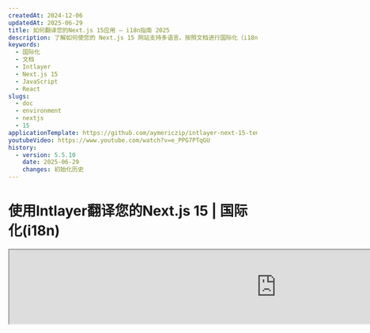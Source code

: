 ```yaml
---
createdAt: 2024-12-06
updatedAt: 2025-06-29
title: 如何翻译您的Next.js 15应用 – i18n指南 2025
description: 了解如何使您的 Next.js 15 网站支持多语言。按照文档进行国际化（i18n）和翻译。
keywords:
  - 国际化
  - 文档
  - Intlayer
  - Next.js 15
  - JavaScript
  - React
slugs:
  - doc
  - environment
  - nextjs
  - 15
applicationTemplate: https://github.com/aymericzip/intlayer-next-15-template
youtubeVideo: https://www.youtube.com/watch?v=e_PPG7PTqGU
history:
  - version: 5.5.10
    date: 2025-06-29
    changes: 初始化历史
---
```


# 使用Intlayer翻译您的Next.js 15 | 国际化(i18n)

<iframe title="Next.js 最佳国际化解决方案？探索 Intlayer" class="m-auto aspect-[16/9] w-full overflow-hidden rounded-lg border-0" allow="autoplay; gyroscope;" loading="lazy" width="1080" height="auto" src="https://www.youtube.com/embed/e_PPG7PTqGU?autoplay=0&amp;origin=http://intlayer.org&amp;controls=0&amp;rel=1"/>

请参阅 GitHub 上的[应用模板](https://github.com/aymericzip/intlayer-next-15-template)。

## 什么是 Intlayer？

**Intlayer** 是一个创新的开源国际化（i18n）库，旨在简化现代 Web 应用中的多语言支持。Intlayer 无缝集成了最新的 **Next.js 15** 框架，包括其强大的 **App Router**。它经过优化以支持 **服务器组件（Server Components）**，实现高效渲染，并且完全兼容 [**Turbopack**](https://nextjs.org/docs/architecture/turbopack)。

使用 Intlayer，您可以：

- **通过声明式字典在组件级别轻松管理翻译**。
- **动态本地化元数据、路由和内容**。
- **在客户端和服务器端组件中访问翻译内容**。
- **通过自动生成的类型确保 TypeScript 支持，提升自动补全和错误检测能力**。
- **享受高级功能**，如动态语言环境检测和切换。

> Intlayer 兼容 Next.js 12、13、14 和 15。如果您使用的是 Next.js 页面路由（Page Router），可以参考此[指南](https://github.com/aymericzip/intlayer/blob/main/docs/docs/zh/intlayer_with_nextjs_page_router.md)。对于使用 App Router 的 Next.js 12、13、14 版本，请参考此[指南](https://github.com/aymericzip/intlayer/blob/main/docs/docs/zh/intlayer_with_nextjs_14.md)。

---

## 在 Next.js 应用中设置 Intlayer 的分步指南

### 第一步：安装依赖

使用 npm 安装所需的包：

```bash packageManager="npm"
npm install intlayer next-intlayer
```

```bash packageManager="pnpm"
pnpm add intlayer next-intlayer
```

```bash packageManager="yarn"
yarn add intlayer next-intlayer
```

- **intlayer**

  核心包，提供用于配置管理、翻译、[内容声明](https://github.com/aymericzip/intlayer/blob/main/docs/docs/zh/dictionary/get_started.md)、转译和[命令行工具](https://github.com/aymericzip/intlayer/blob/main/docs/docs/zh/intlayer_cli.md)的国际化工具。

- **next-intlayer**

该包将 Intlayer 与 Next.js 集成。它为 Next.js 国际化提供了上下文提供者和钩子。此外，它还包括用于将 Intlayer 与 [Webpack](https://webpack.js.org/) 或 [Turbopack](https://nextjs.org/docs/app/api-reference/turbopack) 集成的 Next.js 插件，以及用于检测用户首选语言环境、管理 Cookie 和处理 URL 重定向的中间件。

### 第 2 步：配置您的项目

创建一个配置文件以配置您应用程序的语言：

```typescript fileName="intlayer.config.ts" codeFormat="typescript"
import { Locales, type IntlayerConfig } from "intlayer";

const config: IntlayerConfig = {
  internationalization: {
    locales: [
      Locales.ENGLISH,
      Locales.FRENCH,
      Locales.SPANISH,
      // 你的其他语言环境
    ],
    defaultLocale: Locales.ENGLISH,
  },
};

export default config;
```

```javascript fileName="intlayer.config.mjs" codeFormat="esm"
import { Locales } from "intlayer";

/** @type {import('intlayer').IntlayerConfig} */
const config = {
  internationalization: {
    locales: [
      Locales.ENGLISH,
      Locales.FRENCH,
      Locales.SPANISH,
      // 你的其他语言环境
    ],
    defaultLocale: Locales.ENGLISH,
  },
};

export default config;
```

```javascript fileName="intlayer.config.cjs" codeFormat="commonjs"
const { Locales } = require("intlayer");

/** @type {import('intlayer').IntlayerConfig} */
const config = {
  internationalization: {
    locales: [
      Locales.ENGLISH,
      Locales.FRENCH,
      Locales.SPANISH,
      // 你的其他语言环境
    ],
    defaultLocale: Locales.ENGLISH,
  },
};

module.exports = config;
```

> 通过此配置文件，你可以设置本地化的 URL、中间件重定向、cookie 名称、内容声明的位置和扩展名，禁用控制台中的 Intlayer 日志等。有关可用参数的完整列表，请参阅[配置文档](https://github.com/aymericzip/intlayer/blob/main/docs/docs/zh/configuration.md)。

### 第三步：在你的 Next.js 配置中集成 Intlayer

配置你的 Next.js 以使用 Intlayer：

```typescript fileName="next.config.ts" codeFormat="typescript"
import type { NextConfig } from "next";
import { withIntlayer } from "next-intlayer/server";

const nextConfig: NextConfig = {
  /* 这里是配置选项 */
};

export default withIntlayer(nextConfig);
```

```typescript fileName="next.config.mjs" codeFormat="esm"
import { withIntlayer } from "next-intlayer/server";

/** @type {import('next').NextConfig} */
const nextConfig = {
  /* 这里是配置选项 */
};

export default withIntlayer(nextConfig);
```

```typescript fileName="next.config.cjs" codeFormat="commonjs"
const { withIntlayer } = require("next-intlayer/server");

/** @type {import('next').NextConfig} */
const nextConfig = {
  /* 这里是配置选项 */
};

module.exports = withIntlayer(nextConfig);
```

> `withIntlayer()` Next.js 插件用于将 Intlayer 集成到 Next.js 中。它确保构建内容声明文件并在开发模式下监视这些文件。在 [Webpack](https://webpack.js.org/) 或 [Turbopack](https://nextjs.org/docs/app/api-reference/turbopack) 环境中定义 Intlayer 环境变量。此外，它还提供别名以优化性能，并确保与服务器组件的兼容性。

### 第4步：定义动态本地化路由

清空 `RootLayout` 中的所有内容，并替换为以下代码：

```tsx {3} fileName="src/app/layout.tsx" codeFormat="typescript"
import type { PropsWithChildren, FC } from "react";
import "./globals.css";

const RootLayout: FC<PropsWithChildren> = ({ children }) => children;

export default RootLayout;
```

```jsx {3} fileName="src/app/layout.mjx" codeFormat="esm"
import "./globals.css";

const RootLayout = ({ children }) => children;

export default RootLayout;
```

```jsx {1,8} fileName="src/app/layout.csx" codeFormat="commonjs"
require("./globals.css");

const RootLayout = ({ children }) => children;

module.exports = {
  default: RootLayout,
  generateStaticParams,
};
```

> 保持 `RootLayout` 组件为空，可以设置 `<html>` 标签的 [`lang`](https://developer.mozilla.org/zh-CN/docs/Web/HTML/Global_attributes/lang) 和 [`dir`](https://developer.mozilla.org/zh-CN/docs/Web/HTML/Global_attributes/dir) 属性。

为了实现动态路由，通过在 `[locale]` 目录中添加新的布局来提供语言环境路径：

```tsx fileName="src/app/[locale]/layout.tsx" codeFormat="typescript"
import type { NextLayoutIntlayer } from "next-intlayer";
import { Inter } from "next/font/google";
import { getHTMLTextDir } from "intlayer";

const inter = Inter({ subsets: ["latin"] });

const LocaleLayout: NextLayoutIntlayer = async ({ children, params }) => {
  const { locale } = await params;
  return (
    <html lang={locale} dir={getHTMLTextDir(locale)}>
      <body className={inter.className}>{children}</body>
    </html>
  );
};

export default LocaleLayout;
```

```jsx fileName="src/app/[locale]/layout.mjx" codeFormat="esm"
import { getHTMLTextDir } from "intlayer";

const inter = Inter({ subsets: ["latin"] });

const LocaleLayout = async ({ children, params: { locale } }) => {
  const { locale } = await params;
  return (
    <html lang={locale} dir={getHTMLTextDir(locale)}>
      <body className={inter.className}>{children}</body>
    </html>
  );
};

export default LocaleLayout;
```

```jsx fileName="src/app/[locale]/layout.csx" codeFormat="commonjs"
const { Inter } = require("next/font/google");
const { getHTMLTextDir } = require("intlayer");

const inter = Inter({ subsets: ["latin"] });

const LocaleLayout = async ({ children, params: { locale } }) => {
  const { locale } = await params;
  return (
    <html lang={locale} dir={getHTMLTextDir(locale)}>
      <body className={inter.className}>{children}</body>
    </html>
  );
};

module.exports = LocaleLayout;
```

> `[locale]` 路径段用于定义语言环境。例如：`/en-US/about` 将对应 `en-US`，而 `/fr/about` 对应 `fr`。

> 在此阶段，您会遇到错误：`Error: Missing <html> and <body> tags in the root layout.`。这是预期中的，因为 `/app/page.tsx` 文件不再使用，可以删除。取而代之的是，`[locale]` 路径段将激活 `/app/[locale]/page.tsx` 页面。因此，页面将通过浏览器中的路径如 `/en`、`/fr`、`/es` 访问。要将默认语言环境设置为根页面，请参考第7步中的 `middleware` 配置。

然后，在您的应用布局中实现 `generateStaticParams` 函数。

```tsx {1} fileName="src/app/[locale]/layout.tsx" codeFormat="typescript"
export { generateStaticParams } from "next-intlayer"; // 插入的代码行

const LocaleLayout: NextLayoutIntlayer = async ({ children, params }) => {
  /*... 代码的其余部分 */
};

export default LocaleLayout;
```

```jsx {1} fileName="src/app/[locale]/layout.mjx" codeFormat="esm"
export { generateStaticParams } from "next-intlayer"; // 插入的代码行

const LocaleLayout = async ({ children, params: { locale } }) => {
  /*... 代码的其余部分 */
};

// ... 代码的其余部分
```

```jsx {1,7} fileName="src/app/[locale]/layout.csx" codeFormat="commonjs"
const { generateStaticParams } = require("next-intlayer"); // 插入的代码行

const LocaleLayout = async ({ children, params: { locale } }) => {
  /*... 代码的其余部分 */
};

module.exports = { default: LocaleLayout, generateStaticParams };
```

> `generateStaticParams` 确保您的应用程序为所有语言环境预构建必要的页面，从而减少运行时计算并提升用户体验。更多详情，请参阅 [Next.js 关于 generateStaticParams 的文档](https://nextjs.org/docs/app/building-your-application/rendering/static-and-dynamic-rendering#generate-static-params)。

### 第5步：声明您的内容

创建并管理您的内容声明以存储翻译：

```tsx fileName="src/app/[locale]/page.content.ts" contentDeclarationFormat="typescript"
import { t, type Dictionary } from "intlayer";

const pageContent = {
  key: "page",
  content: {
    getStarted: {
      main: t({
        en: "Get started by editing",
        fr: "Commencez par éditer",
        es: "Comience por editar",
      }),
      pageLink: "src/app/page.tsx",
    },
  },
} satisfies Dictionary;

export default pageContent;
```

```javascript fileName="src/app/[locale]/page.content.mjs" contentDeclarationFormat="esm"
import { t } from "intlayer";

/** @type {import('intlayer').Dictionary} */
const pageContent = {
  key: "page",
  content: {
    getStarted: {
      main: t({
        en: "开始编辑",
        fr: "Commencez par éditer",
        es: "Comience por editar",
      }),
      pageLink: "src/app/page.tsx",
    },
  },
};

export default pageContent;
```

```javascript fileName="src/app/[locale]/page.content.cjs" contentDeclarationFormat="commonjs"
const { t } = require("intlayer");

/** @type {import('intlayer').Dictionary} */
const pageContent = {
  key: "page",
  content: {
    getStarted: {
      main: t({
        zh: "通过编辑开始",
        en: "Get started by editing",
        fr: "Commencez par éditer",
        es: "Comience por editar",
      }),
      pageLink: "src/app/page.tsx",
    },
  },
};

module.exports = pageContent;
```

```json fileName="src/app/[locale]/page.content.json" contentDeclarationFormat="json"
{
  "$schema": "https://intlayer.org/schema.json",
  "key": "page",
  "content": {
    "getStarted": {
      "nodeType": "translation",
      "translation": {
        "zh": "通过编辑开始",
        "en": "Get started by editing",
        "fr": "Commencez par éditer",
        "es": "Comience por editar"
      }
    },
    "pageLink": "src/app/page.tsx"
  }
}
```

> 您的内容声明可以在应用程序中的任何位置定义，只要它们被包含在 `contentDir` 目录中（默认是 `./src`）。并且文件扩展名需匹配内容声明文件扩展名（默认是 `.content.{json,ts,tsx,js,jsx,mjs,mjx,cjs,cjx}`）。

> 更多详情，请参考[内容声明文档](https://github.com/aymericzip/intlayer/blob/main/docs/docs/zh/dictionary/get_started.md)。

### 第6步：在代码中使用内容

在整个应用程序中访问您的内容字典：

```tsx fileName="src/app/[locale]/page.tsx" codeFormat="typescript"
import type { FC } from "react";
import { ClientComponentExample } from "@components/ClientComponentExample";
import { ServerComponentExample } from "@components/ServerComponentExample";
import { type NextPageIntlayer, IntlayerClientProvider } from "next-intlayer";
import { IntlayerServerProvider, useIntlayer } from "next-intlayer/server";

const PageContent: FC = () => {
  const content = useIntlayer("page");

  return (
    <>
      <p>{content.getStarted.main}</p> {/* 显示“开始使用”部分的主要内容 */}
      <code>{content.getStarted.pageLink}</code>{" "}
      {/* 显示“开始使用”部分的页面链接 */}
    </>
  );
};

const Page: NextPageIntlayer = async ({ params }) => {
  const { locale } = await params;

  return (
    <IntlayerServerProvider locale={locale}>
      <PageContent />
      <ServerComponentExample />

      <IntlayerClientProvider locale={locale}>
        <ClientComponentExample />
      </IntlayerClientProvider>
    </IntlayerServerProvider>
  );
};

export default Page;
```

```jsx fileName="src/app/[locale]/page.mjx" codeFormat="esm"
import { ClientComponentExample } from "@components/ClientComponentExample";
import { ServerComponentExample } from "@components/ServerComponentExample";
import { IntlayerClientProvider } from "next-intlayer";
import { IntlayerServerProvider, useIntlayer } from "next-intlayer/server";

const PageContent = () => {
  const content = useIntlayer("page");

  return (
    <>
      <p>{content.getStarted.main}</p>{" "}
      {/* 使用中文注释：显示开始内容的主要文本 */}
      <code>{content.getStarted.pageLink}</code>{" "}
      {/* 使用中文注释：显示开始内容的页面链接 */}
    </>
  );
};

const Page = async ({ params }) => {
  const { locale } = await params;

  return (
    <IntlayerServerProvider locale={locale}>
      <PageContent />
      <ServerComponentExample />

      <IntlayerClientProvider locale={locale}>
        <ClientComponentExample />
      </IntlayerClientProvider>
    </IntlayerServerProvider>
  );
};

export default Page;
```

```jsx fileName="src/app/[locale]/page.csx" codeFormat="commonjs"
import { ClientComponentExample } from "@components/ClientComponentExample";
import { ServerComponentExample } from "@components/ServerComponentExample";
import { IntlayerClientProvider } from "next-intlayer";
import { IntlayerServerProvider, useIntlayer } from "next-intlayer/server";

const PageContent = () => {
  const content = useIntlayer("page");

  return (
    <>
      <p>{content.getStarted.main}</p>
      <code>{content.getStarted.pageLink}</code>
    </>
  );
};

const Page = async ({ params }) => {
  const { locale } = await params;

  return (
    <IntlayerServerProvider locale={locale}>
      <PageContent />
      <ServerComponentExample />

      <IntlayerClientProvider locale={locale}>
        <ClientComponentExample />
      </IntlayerClientProvider>
    </IntlayerServerProvider>
  );
};
```

- **`IntlayerClientProvider`** 用于向客户端组件提供语言环境。它可以放置在任何父组件中，包括布局组件中。然而，推荐将其放置在布局中，因为 Next.js 会在页面之间共享布局代码，这样更高效。通过在布局中使用 `IntlayerClientProvider`，可以避免每个页面都重新初始化它，从而提升性能并保持整个应用中的本地化上下文一致性。
- **`IntlayerServerProvider`** 用于向服务器端子组件提供语言环境。它不能设置在布局中。

> 布局和页面不能共享公共的服务器上下文，因为服务器上下文系统基于每次请求的数据存储（通过 [React 的缓存](https://react.dev/reference/react/cache) 机制），导致每个“上下文”会为应用程序的不同部分重新创建。在共享布局中放置提供者会破坏这种隔离，阻止服务器上下文值正确传播到你的服务器组件。

```tsx {4,7} fileName="src/components/ClientComponentExample.tsx" codeFormat="typescript"
"use client";

import type { FC } from "react";
import { useIntlayer } from "next-intlayer";

export const ClientComponentExample: FC = () => {
  const content = useIntlayer("client-component-example"); // 创建相关内容声明

  return (
    <div>
      <h2>{content.title}</h2>
      <p>{content.content}</p>
    </div>
  );
};
```

> 布局和页面不能共享公共的服务器上下文，因为服务器上下文系统是基于每次请求的数据存储（通过 [React 的 cache](https://react.dev/reference/react/cache) 机制），这导致应用程序不同段的“上下文”会被重新创建。将提供者放在共享布局中会破坏这种隔离，阻止服务器上下文值正确传播到你的服务器组件。

```tsx {4,7} fileName="src/components/ClientComponentExample.tsx" codeFormat="typescript"
"use client";

import type { FC } from "react";
import { useIntlayer } from "next-intlayer";

export const ClientComponentExample: FC = () => {
  const content = useIntlayer("client-component-example"); // 创建相关内容声明

  return (
    <div>
      <h2>{content.title}</h2>
      <p>{content.content}</p>
    </div>
  );
};
```

```jsx {3,6} fileName="src/components/ClientComponentExample.mjx" codeFormat="esm"
"use client";

import { useIntlayer } from "next-intlayer";

const ClientComponentExample = () => {
  const content = useIntlayer("client-component-example"); // 创建相关内容声明

  return (
    <div>
      <h2>{content.title}</h2>
      <p>{content.content}</p>
    </div>
  );
};
```

```jsx {3,6} fileName="src/components/ClientComponentExample.csx" codeFormat="commonjs"
"use client";

const { useIntlayer } = require("next-intlayer");

const ClientComponentExample = () => {
  const content = useIntlayer("client-component-example"); // 创建相关内容声明

  return (
    <div>
      <h2>{content.title}</h2>
      <p>{content.content}</p>
    </div>
  );
};
```

```tsx {2} fileName="src/components/ServerComponentExample.tsx"  codeFormat="typescript"
import type { FC } from "react";
import { useIntlayer } from "next-intlayer/server";

export const ServerComponentExample: FC = () => {
  const content = useIntlayer("server-component-example"); // 创建相关内容声明

  return (
    <div>
      <h2>{content.title}</h2>
      <p>{content.content}</p>
    </div>
  );
};
```

```jsx {1} fileName="src/components/ServerComponentExample.mjx" codeFormat="esm"
import { useIntlayer } from "next-intlayer/server";

const ServerComponentExample = () => {
  const content = useIntlayer("server-component-example"); // 创建相关内容声明

  return (
    <div>
      <h2>{content.title}</h2>
      <p>{content.content}</p>
    </div>
  );
};
```

```jsx {1} fileName="src/components/ServerComponentExample.csx" codeFormat="commonjs"
const { useIntlayer } = require("next-intlayer/server");

const ServerComponentExample = () => {
  const content = useIntlayer("server-component-example"); // 创建相关内容声明

  return (
    <div>
      <h2>{content.title}</h2>
      <p>{content.content}</p>
    </div>
  );
};
```

> 如果您想在字符串属性中使用内容，比如 `alt`、`title`、`href`、`aria-label` 等，必须调用函数的值，例如：

> ```jsx
> <img src={content.image.src.value} alt={content.image.value} />
> ```

> 要了解有关 `useIntlayer` 钩子的更多信息，请参阅[文档](https://github.com/aymericzip/intlayer/blob/main/docs/docs/zh/packages/next-intlayer/useIntlayer.md)。

### （可选）步骤 7：配置中间件以检测语言环境

设置中间件以检测用户的首选语言环境：

```typescript fileName="src/middleware.ts" codeFormat="typescript"
export { intlayerMiddleware as middleware } from "next-intlayer/middleware";

export const config = {
  matcher:
    "/((?!api|static|assets|robots|sitemap|sw|service-worker|manifest|.*\\..*|_next).*)",
};
```

```javascript fileName="src/middleware.mjs" codeFormat="esm"
export { intlayerMiddleware as middleware } from "next-intlayer/middleware";

export const config = {
  matcher:
    "/((?!api|static|assets|robots|sitemap|sw|service-worker|manifest|.*\\..*|_next).*)",
};
```

```javascript fileName="src/middleware.cjs" codeFormat="commonjs"
const { intlayerMiddleware } = require("next-intlayer/middleware");

const config = {
  matcher:
    "/((?!api|static|assets|robots|sitemap|sw|service-worker|manifest|.*\\..*|_next).*)",
};

module.exports = { middleware: intlayerMiddleware, config };
```

> `intlayerMiddleware` 用于检测用户的首选语言环境，并根据[配置](https://github.com/aymericzip/intlayer/blob/main/docs/docs/zh/configuration.md)将用户重定向到相应的 URL。此外，它还支持将用户的首选语言环境保存在 cookie 中。

### （可选）步骤 8：元数据的国际化

如果您想要对元数据进行国际化，例如页面标题，可以使用 Next.js 提供的 `generateMetadata` 函数。在该函数内部，您可以通过 `getIntlayer` 函数获取内容，从而翻译您的元数据。

```typescript fileName="src/app/[locale]/metadata.content.ts" contentDeclarationFormat="typescript"
import { type Dictionary, t } from "intlayer";
import { Metadata } from "next";

const metadataContent = {
  key: "page-metadata",
  content: {
    title: t({
      en: "Create Next App",
      fr: "Créer une application Next.js",
      es: "Crear una aplicación Next.js",
    }),
    description: t({
      en: "Generated by create next app",
      fr: "Généré par create next app",
      es: "Generado por create next app",
    }),
  },
} satisfies Dictionary<Metadata>;

export default metadataContent;
```

```javascript fileName="src/app/[locale]/metadata.content.mjs" contentDeclarationFormat="esm"
import { t } from "intlayer";

/** @type {import('intlayer').Dictionary<import('next').Metadata>} */
// 元数据内容定义
const metadataContent = {
  key: "page-metadata",
  content: {
    title: t({
      en: "Create Next App",
      fr: "Créer une application Next.js",
      es: "Crear una aplicación Next.js",
    }),
    description: t({
      en: "Generated by create next app",
      fr: "Généré par create next app",
      es: "Generado por create next app",
    }),
  },
};

export default metadataContent;
```

```javascript fileName="src/app/[locale]/metadata.content.cjs" contentDeclarationFormat="commonjs"
const { t } = require("intlayer");

/** @type {import('intlayer').Dictionary<import('next').Metadata>} */
const metadataContent = {
  key: "page-metadata",
  content: {
    title: t({
      en: "Create Next App",
      fr: "Créer une application Next.js",
      es: "Crear una aplicación Next.js",
      zh: "创建 Next 应用",
    }),
    description: t({
      en: "Generated by create next app",
      fr: "Généré par create next app",
      es: "Generado por create next app",
      zh: "由 create next app 生成",
    }),
  },
};

module.exports = metadataContent;
```

```json fileName="src/app/[locale]/metadata.content.json" contentDeclarationFormat="json"
{
  "key": "page-metadata",
  "content": {
    "title": {
      "nodeType": "translation",
      "translation": {
          "en": "Preact logo",
          "fr": "Logo Preact",
          "es": "Logo Preact",
          "zh": "Preact 标志"
      }
    },
    "description": {
      "nodeType": "translation",
      "translation": {
        "en": "Generated by create next app",
        "fr": "Généré par create next app",
        "es": "Generado por create next app",
        "zh": "由 create next app 生成",
      },
    },
  },
};
```

````typescript fileName="src/app/[locale]/layout.tsx or src/app/[locale]/page.tsx" codeFormat="typescript"
import { getIntlayer, getMultilingualUrls } from "intlayer";
import type { Metadata } from "next";
import type { LocalPromiseParams } from "next-intlayer";

export const generateMetadata = async ({
  params,
}: LocalPromiseParams): Promise<Metadata> => {
  const { locale } = await params;

  const metadata = getIntlayer("page-metadata", locale);

  /**
   * 生成一个包含每个语言环境所有 URL 的对象。
   *
   * 示例：
   * ```ts
   *  getMultilingualUrls('/about');
   *
   *  // 返回
   *  // {
   *  //   en: '/about',
   *  //   fr: '/fr/about',
   *  //   es: '/es/about',
   *  // }
   * ```
   */
  const multilingualUrls = getMultilingualUrls("/");
  const localizedUrl =
    multilingualUrls[locale as keyof typeof multilingualUrls];

  return {
    ...metadata,
    alternates: {
      canonical: localizedUrl,
      languages: { ...multilingualUrls, "x-default": "/" },
    },
    openGraph: {
      url: localizedUrl,
    },
  };
};

// ... 代码其余部分
````

````javascript fileName="src/app/[locale]/layout.mjs or src/app/[locale]/page.mjs" codeFormat="esm"
import { getIntlayer, getMultilingualUrls } from "intlayer";

export const generateMetadata = async ({ params }) => {
  const { locale } = await params;

const metadata = getIntlayer("page-metadata", locale);

/**
 * 生成一个包含每个语言环境对应 URL 的对象。
 *
 * 示例：
 * ```ts
 *  getMultilingualUrls('/about');
 *
 *  // 返回
 *  // {
 *  //   en: '/about',
 *  //   fr: '/fr/about',
 *  //   es: '/es/about'
 *  // }
 * ```
 */
const multilingualUrls = getMultilingualUrls("/");

return {
  ...metadata,
  alternates: {
    canonical: multilingualUrls[locale],
    languages: { ...multilingualUrls, "x-default": "/" },
  },
  openGraph: {
    url: multilingualUrls[locale],
  },
};

// ... 代码的其余部分
````

````javascript fileName="src/app/[locale]/layout.cjs or src/app/[locale]/page.cjs" codeFormat="commonjs"
const { getIntlayer, getMultilingualUrls } = require("intlayer");

const generateMetadata = async ({ params }) => {
  const { locale } = await params;

  const metadata = getIntlayer("page-metadata", locale);

  /**
   * 生成一个包含每个语言环境对应 URL 的对象。
   *
   * 示例：
   * ```ts
   *  getMultilingualUrls('/about');
   *
   *  // 返回
   *  // {
   *  //   en: '/about',
   *  //   fr: '/fr/about',
   *  //   es: '/es/about'
   *  // }
   * ```
   */
  const multilingualUrls = getMultilingualUrls("/");
  const localizedUrl = multilingualUrls[locale];

  return {
    ...metadata,
    alternates: {
      canonical: localizedUrl,
      languages: { ...multilingualUrls, "x-default": "/" },
    },
    openGraph: {
      url: localizedUrl,
    },
  };
};

module.exports = { generateMetadata };

// ... 代码的其余部分
````

> 请注意，从 `next-intlayer` 导入的 `getIntlayer` 函数返回的是包裹在 `IntlayerNode` 中的内容，允许与可视化编辑器集成。相比之下，从 `intlayer` 导入的 `getIntlayer` 函数直接返回内容，不带额外属性。

或者，您可以使用 `getTranslation` 函数来声明您的元数据。然而，推荐使用内容声明文件，以便在某个阶段自动化您的元数据翻译并将内容外部化。

```typescript fileName="src/app/[locale]/layout.tsx or src/app/[locale]/page.tsx" codeFormat="typescript"
import {
  type IConfigLocales,
  getTranslation,
  getMultilingualUrls,
} from "intlayer";
import type { Metadata } from "next";
import type { LocalPromiseParams } from "next-intlayer";

export const generateMetadata = async ({
  params,
}: LocalPromiseParams): Promise<Metadata> => {
  const { locale } = await params;
  const t = <T>(content: IConfigLocales<T>) => getTranslation(content, locale);

  return {
    title: t<string>({
      en: "My title",
      fr: "Mon titre",
      es: "Mi título",
    }),
    description: t({
      en: "My description",
      fr: "Ma description",
      es: "Mi descripción",
    }),
  };
};

// ... 代码的其余部分
```

```javascript fileName="src/app/[locale]/layout.mjs or src/app/[locale]/page.mjs" codeFormat="esm"
import { getTranslation, getMultilingualUrls } from "intlayer";

export const generateMetadata = async ({ params }) => {
  const { locale } = await params;
  const t = (content) => getTranslation(content, locale);

  return {
    title: t({
      en: "My title",
      fr: "Mon titre",
      es: "Mi título",
    }),
    description: t({
      en: "My description",
      fr: "Ma description",
      es: "Mi descripción",
    }),
  };
};

// ... 代码的其余部分
```

```javascript fileName="src/app/[locale]/layout.cjs or src/app/[locale]/page.cjs" codeFormat="commonjs"
const { getTranslation, getMultilingualUrls } = require("intlayer");

const generateMetadata = async ({ params }) => {
  const { locale } = await params;

  const t = (content) => getTranslation(content, locale);

  return {
    title: t({
      en: "My title",
      fr: "Mon titre",
      es: "Mi título",
    }),
    description: t({
      en: "My description",
      fr: "Ma description",
      es: "Mi descripción",
    }),
  };
};

module.exports = { generateMetadata };

// ... 代码的其余部分
```

> 了解有关元数据优化的更多信息，请参阅 [官方 Next.js 文档](https://nextjs.org/docs/app/building-your-application/optimizing/metadata)。

### （可选）步骤 9：国际化您的 sitemap.xml 和 robots.txt

要实现 `sitemap.xml` 和 `robots.txt` 的国际化，您可以使用 Intlayer 提供的 `getMultilingualUrls` 函数。该函数允许您为站点地图生成多语言 URL。

```tsx fileName="src/app/sitemap.ts" codeFormat="typescript"
import { getMultilingualUrls } from "intlayer";
import type { MetadataRoute } from "next";

const sitemap = (): MetadataRoute.Sitemap => [
  {
    url: "https://example.com",
    alternates: {
      languages: { ...getMultilingualUrls("https://example.com") },
    },
  },
  {
    url: "https://example.com/login",
    alternates: {
      languages: { ...getMultilingualUrls("https://example.com/login") },
    },
  },
  {
    url: "https://example.com/register",
    alternates: {
      languages: { ...getMultilingualUrls("https://example.com/register") },
    },
  },
];

export default sitemap;
```

```jsx fileName="src/app/sitemap.mjx" codeFormat="esm"
import { getMultilingualUrls } from "intlayer";

const sitemap = () => [
  {
    url: "https://example.com",
    alternates: {
      languages: { ...getMultilingualUrls("https://example.com") },
    },
  },
  {
    url: "https://example.com/login",
    alternates: {
      languages: { ...getMultilingualUrls("https://example.com/login") },
    },
  },
  {
    url: "https://example.com/register",
    alternates: {
      languages: { ...getMultilingualUrls("https://example.com/register") },
    },
  },
];

export default sitemap;
```

```jsx fileName="src/app/sitemap.csx" codeFormat="commonjs"
const { getMultilingualUrls } = require("intlayer");

const sitemap = () => [
  {
    url: "https://example.com",
    alternates: {
      languages: { ...getMultilingualUrls("https://example.com") },
    },
  },
  {
    url: "https://example.com/login",
    alternates: {
      languages: { ...getMultilingualUrls("https://example.com/login") },
    },
  },
  {
    url: "https://example.com/register",
    alternates: {
      languages: { ...getMultilingualUrls("https://example.com/register") },
    },
  },
];

module.exports = sitemap;
```

```tsx fileName="src/app/robots.ts" codeFormat="typescript"
import type { MetadataRoute } from "next";
import { getMultilingualUrls } from "intlayer";

// 获取所有多语言版本的 URL
const getAllMultilingualUrls = (urls: string[]) =>
  urls.flatMap((url) => Object.values(getMultilingualUrls(url)) as string[]);

// 定义 robots.txt 的规则
const robots = (): MetadataRoute.Robots => ({
  rules: {
    userAgent: "*", // 适用于所有用户代理
    allow: ["/"], // 允许访问根路径
    disallow: getAllMultilingualUrls(["/login", "/register"]), // 禁止访问登录和注册页面的所有语言版本
  },
  host: "https://example.com", // 网站主机地址
  sitemap: `https://example.com/sitemap.xml`, // 网站地图地址
});

export default robots;
```

```jsx fileName="src/app/robots.mjx" codeFormat="esm"
import { getMultilingualUrls } from "intlayer";

const getAllMultilingualUrls = (urls) =>
  urls.flatMap((url) => Object.values(getMultilingualUrls(url)));

const robots = () => ({
  rules: {
    userAgent: "*",
    allow: ["/"],
    disallow: getAllMultilingualUrls(["/login", "/register"]),
  },
  host: "https://example.com",
  sitemap: `https://example.com/sitemap.xml`,
});

export default robots;
```

```jsx fileName="src/app/robots.csx" codeFormat="commonjs"
const { getMultilingualUrls } = require("intlayer");

const getAllMultilingualUrls = (urls) =>
  urls.flatMap((url) => Object.values(getMultilingualUrls(url)));

const robots = () => ({
  rules: {
    userAgent: "*",
    allow: ["/"],
    disallow: getAllMultilingualUrls(["/login", "/register"]),
  },
  host: "https://example.com",
  sitemap: `https://example.com/sitemap.xml`,
});

module.exports = robots;
```

> 了解有关网站地图优化的更多信息，请参阅[官方 Next.js 文档](https://nextjs.org/docs/app/api-reference/file-conventions/metadata/sitemap)。了解有关 robots.txt 优化的更多信息，请参阅[官方 Next.js 文档](https://nextjs.org/docs/app/api-reference/file-conventions/metadata/robots)。

### （可选）步骤 10：更改内容语言

在 Next.js 中更改内容语言，推荐的方式是使用 `Link` 组件将用户重定向到相应的本地化页面。`Link` 组件支持页面预取，有助于避免完整页面重新加载。

```tsx fileName="src/components/LocaleSwitcher.tsx" codeFormat="typescript"
"use client";

import type { FC } from "react";
import {
  Locales,
  getHTMLTextDir,
  getLocaleName,
  getLocalizedUrl,
} from "intlayer";
import { useLocale } from "next-intlayer";
import Link from "next/link";

export const LocaleSwitcher: FC = () => {
  const { locale, pathWithoutLocale, availableLocales } = useLocale();
  const { setLocaleCookie } = useLocaleCookie();

  return (
    <div>
      <button popoverTarget="localePopover">{getLocaleName(locale)}</button>
      <div id="localePopover" popover="auto">
        {availableLocales.map((localeItem) => (
          <Link
            href={getLocalizedUrl(pathWithoutLocale, localeItem)}
            hrefLang={localeItem}
            key={localeItem}
            aria-current={locale === localeItem ? "page" : undefined}
            onClick={() => setLocaleCookie(localeItem)}
          >
            <span>
              {/* 语言环境 - 例如 FR */}
              {localeItem}
            </span>
            <span>
              {/* 该语言环境中的语言名称 - 例如 Français */}
              {getLocaleName(localeItem, locale)}
            </span>
            <span dir={getHTMLTextDir(localeItem)} lang={localeItem}>
              {/* 当前语言环境中的语言名称 - 例如当前语言环境为 Locales.SPANISH 时显示 Francés */}
              {getLocaleName(localeItem)}
            </span>
            <span dir="ltr" lang={Locales.ENGLISH}>
              {/* 英文中的语言名称 - 例如 French */}
              {getLocaleName(localeItem, Locales.ENGLISH)}
            </span>
          </Link>
        ))}
      </div>
    </div>
  );
};
```

```jsx fileName="src/components/LocaleSwitcher.msx" codeFormat="esm"
"use client";

import {
  Locales,
  getHTMLTextDir,
  getLocaleName,
  getLocalizedUrl,
} from "intlayer";
import { useLocale } from "next-intlayer";
import Link from "next/link";

export const LocaleSwitcher = () => {
  const { locale, pathWithoutLocale, availableLocales } = useLocale();
  const { setLocaleCookie } = useLocaleCookie();

  return (
    <div>
      <button popoverTarget="localePopover">{getLocaleName(locale)}</button>
      <div id="localePopover" popover="auto">
        {availableLocales.map((localeItem) => (
          <Link
            href={getLocalizedUrl(pathWithoutLocale, localeItem)}
            hrefLang={localeItem}
            key={localeItem}
            aria-current={locale === localeItem ? "page" : undefined}
            onClick={() => setLocaleCookie(localeItem)}
          >
            <span>
              {/* 语言区域 - 例如 FR */}
              {localeItem}
            </span>
            <span>
              {/* 该语言区域中的语言名称 - 例如 Français */}
              {getLocaleName(localeItem, locale)}
            </span>
            <span dir={getHTMLTextDir(localeItem)} lang={localeItem}>
              {/* 当前语言区域中的语言名称 - 例如当前语言区域为 Locales.SPANISH 时显示 Francés */}
              {getLocaleName(localeItem)}
            </span>
            <span dir="ltr" lang={Locales.ENGLISH}>
              {/* 英文中的语言名称 - 例如 French */}
              {getLocaleName(localeItem, Locales.ENGLISH)}
            </span>
          </Link>
        ))}
      </div>
    </div>
  );
};
```

```jsx fileName="src/components/LocaleSwitcher.csx" codeFormat="commonjs"
"use client";

const {
  Locales,
  getHTMLTextDir,
  getLocaleName,
  getLocalizedUrl,
} = require("intlayer");
const { useLocale } = require("next-intlayer");
const Link = require("next/link");

export const LocaleSwitcher = () => {
  const { locale, pathWithoutLocale, availableLocales } = useLocale();

  return (
    <div>
      <button popoverTarget="localePopover">{getLocaleName(locale)}</button>
      <div id="localePopover" popover="auto">
        {availableLocales.map((localeItem) => (
          <Link
            href={getLocalizedUrl(pathWithoutLocale, localeItem)}
            hrefLang={localeItem}
            key={localeItem}
            aria-current={locale === localeItem ? "page" : undefined}
            onClick={() => setLocaleCookie(localeItem)}
          >
            <span>
              {/* 语言环境 - 例如 FR */}
              {localeItem}
            </span>
            <span>
              {/* 语言在其自身语言环境中的名称 - 例如 Français */}
              {getLocaleName(localeItem, locale)}
            </span>
            <span dir={getHTMLTextDir(localeItem)} lang={localeItem}>
              {/* 语言在当前语言环境中的名称 - 例如当前语言环境为 Locales.SPANISH 时显示 Francés */}
              {getLocaleName(localeItem)}
            </span>
            <span dir="ltr" lang={Locales.ENGLISH}>
              {/* 语言的英文名称 - 例如 French */}
              {getLocaleName(localeItem, Locales.ENGLISH)}
            </span>
          </Link>
        ))}
      </div>
    </div>
  );
};
```

> 另一种方法是使用 `useLocale` 钩子提供的 `setLocale` 函数。此函数不支持页面预取，并且会重新加载页面。

> 在这种情况下，如果不使用 `router.push` 进行重定向，只有你的服务器端代码会更改内容的语言环境。

```tsx fileName="src/components/LocaleSwitcher.tsx" codeFormat="typescript"
"use client";

import { useRouter } from "next/navigation";
import { useLocale } from "next-intlayer";
import { getLocalizedUrl } from "intlayer";

// ... 其余代码

const router = useRouter();
const { setLocale } = useLocale({
  onLocaleChange: (locale) => {
    router.push(getLocalizedUrl(pathWithoutLocale, locale));
  },
});

return <button onClick={() => setLocale(Locales.FRENCH)}>切换到法语</button>;
```

> 文档参考：
>
> - [`useLocale` 钩子](https://github.com/aymericzip/intlayer/blob/main/docs/docs/zh/packages/next-intlayer/useLocale.md)
> - [`getLocaleName` 钩子](https://github.com/aymericzip/intlayer/blob/main/docs/docs/zh/packages/intlayer/getLocaleName.md)
> - [`getLocalizedUrl` 钩子](https://github.com/aymericzip/intlayer/blob/main/docs/docs/zh/packages/intlayer/getLocalizedUrl.md)
> - [`getHTMLTextDir` 钩子](https://github.com/aymericzip/intlayer/blob/main/docs/docs/zh/packages/intlayer/getHTMLTextDir.md)
> - [`hrefLang` 属性](https://developers.google.com/search/docs/specialty/international/localized-versions?hl=fr)
> - [`lang` 属性](https://developer.mozilla.org/en-US/docs/Web/HTML/Global_attributes/lang)
> - [`dir` 属性](https://developer.mozilla.org/en-US/docs/Web/HTML/Global_attributes/dir)
> - [`aria-current` 属性](https://developer.mozilla.org/en-US/docs/Web/Accessibility/ARIA/Attributes/aria-current)

### （可选）步骤 11：创建本地化链接组件

为了确保您的应用程序导航遵循当前的语言环境，您可以创建一个自定义的 `Link` 组件。该组件会自动为内部 URL 添加当前语言的前缀。例如，当讲法语的用户点击“关于”页面的链接时，他们会被重定向到 `/fr/about`，而不是 `/about`。

这种行为有几个好处：

- **SEO 和用户体验**：本地化的 URL 有助于搜索引擎正确索引特定语言的页面，并为用户提供其偏好的语言内容。
- **一致性**：通过在整个应用中使用本地化链接，您可以确保导航保持在当前语言环境内，避免意外的语言切换。
  /// **可维护性**：将本地化逻辑集中在单个组件中简化了 URL 的管理，使您的代码库更易于维护和扩展，随着应用程序的增长。

下面是在 TypeScript 中实现的本地化 `Link` 组件：

```tsx fileName="src/components/Link.tsx" codeFormat="typescript"
"use client";

import { getLocalizedUrl } from "intlayer";
import NextLink, { type LinkProps as NextLinkProps } from "next/link";
import { useLocale } from "next-intlayer";
import type { PropsWithChildren, FC } from "react";

/**
 * 工具函数，用于检查给定的 URL 是否为外部链接。
 * 如果 URL 以 http:// 或 https:// 开头，则视为外部链接。
 */
export const checkIsExternalLink = (href?: string): boolean =>
  /^https?:\/\//.test(href ?? "");

/**
 * 一个自定义的 Link 组件，根据当前语言环境动态调整 href 属性。
 * 对于内部链接，使用 `getLocalizedUrl` 在 URL 前添加语言前缀（例如 /fr/about）。
 * 这样可以确保导航保持在相同的语言环境上下文中。
 */
export const Link: FC<PropsWithChildren<NextLinkProps>> = ({
  href,
  children,
  ...props
}) => {
  const { locale } = useLocale();
  const isExternalLink = checkIsExternalLink(href.toString());

  // 如果链接是内部链接且 href 有效，则获取本地化的 URL。
  const hrefI18n: NextLinkProps["href"] =
    href && !isExternalLink ? getLocalizedUrl(href.toString(), locale) : href;

  return (
    <NextLink href={hrefI18n} {...props}>
      {children}
    </NextLink>
  );
};
```

```jsx fileName="src/components/Link.mjx" codeFormat="esm"
"use client";

import { getLocalizedUrl } from "intlayer";
import NextLink from "next/link";
import { useLocale } from "next-intlayer";

/**
 * 工具函数，用于检查给定的 URL 是否为外部链接。
 * 如果 URL 以 http:// 或 https:// 开头，则视为外部链接。
 */
export const checkIsExternalLink = (href) => /^https?:\/\//.test(href ?? "");

/**
 * 自定义的 Link 组件，根据当前语言环境调整 href 属性。
 * 对于内部链接，使用 `getLocalizedUrl` 在 URL 前添加语言前缀（例如 /fr/about）。
 * 这确保导航保持在相同的语言环境上下文中。
 */
export const Link = ({ href, children, ...props }) => {
  const { locale } = useLocale();
  const isExternalLink = checkIsExternalLink(href.toString());

  // 如果链接是内部链接且提供了有效的 href，则获取本地化的 URL。
  const hrefI18n =
    href && !isExternalLink ? getLocalizedUrl(href.toString(), locale) : href;

  return (
    <NextLink href={hrefI18n} {...props}>
      {children}
    </NextLink>
  );
};
```

```jsx fileName="src/components/Link.csx" codeFormat="commonjs"
"use client";

const { getLocalizedUrl } = require("intlayer");
const NextLink = require("next/link");
const { useLocale } = require("next-intlayer");

/**
 * 工具函数，用于检查给定的 URL 是否为外部链接。
 * 如果 URL 以 http:// 或 https:// 开头，则视为外部链接。
 */
const checkIsExternalLink = (href) => /^https?:\/\//.test(href ?? "");

/**
 * 一个自定义的 Link 组件，根据当前的语言环境动态调整 href 属性。
 * 对于内部链接，它使用 `getLocalizedUrl` 在 URL 前添加语言前缀（例如，/fr/about）。
 * 这样可以确保导航保持在相同的语言环境上下文中。
 */
const Link = ({ href, children, ...props }) => {
  const { locale } = useLocale();
  const isExternalLink = checkIsExternalLink(href.toString());

  // 如果链接是内部链接且提供了有效的 href，则获取本地化的 URL。
  const hrefI18n =
    href && !isExternalLink ? getLocalizedUrl(href.toString(), locale) : href;

  return (
    <NextLink href={hrefI18n} {...props}>
      {children}
    </NextLink>
  );
};
```

#### 工作原理

- **检测外部链接**：
- **检测外部链接**：  
  辅助函数 `checkIsExternalLink` 用于判断一个 URL 是否为外部链接。外部链接保持不变，因为它们不需要本地化。

- **获取当前语言环境**：  
  `useLocale` 钩子提供当前的语言环境（例如，法语为 `fr`）。

- **本地化 URL**：  
  对于内部链接（即非外部链接），使用 `getLocalizedUrl` 自动为 URL 添加当前语言环境前缀。这意味着如果用户的语言环境是法语，传入的 `/about` 会被转换为 `/fr/about`。

- **返回链接**：  
  组件返回带有本地化 URL 的 `<a>` 元素，确保导航与当前语言环境保持一致。

通过在您的应用程序中集成此 `Link` 组件，您可以保持一致且具有语言感知的用户体验，同时还受益于改进的 SEO 和可用性。

### （可选）步骤 12：优化您的包大小

使用 `next-intlayer` 时，字典默认包含在每个页面的包中。为了优化包大小，Intlayer 提供了一个可选的 SWC 插件，该插件通过宏智能地替换 `useIntlayer` 调用。这确保字典仅包含在实际使用它们的页面的包中。

要启用此优化，请安装 `@intlayer/swc` 包。安装后，`next-intlayer` 将自动检测并使用该插件：

```bash packageManager="npm"
npm install @intlayer/swc --save-dev
```

```bash packageManager="pnpm"
pnpm add @intlayer/swc --save-dev
```

```bash packageManager="yarn"
yarn add @intlayer/swc --save-dev
```

> 注意：此优化仅适用于 Next.js 13 及以上版本。

> 注意：由于 SWC 插件在 Next.js 中仍处于实验阶段，该包默认未安装，未来可能会有所变动。

### 配置 TypeScript

Intlayer 使用模块增强来利用 TypeScript 的优势，使您的代码库更健壮。

![Autocompletion](https://github.com/aymericzip/intlayer/blob/main/docs/assets/autocompletion.png?raw=true)

![Translation error](https://github.com/aymericzip/intlayer/blob/main/docs/assets/translation_error.png?raw=true)

确保您的 TypeScript 配置包含自动生成的类型。

```json5 fileName="tsconfig.json"
{
  // ... 您现有的 TypeScript 配置
  "include": [
    // ... 你现有的 TypeScript 配置
    ".intlayer/**/*.ts", // 包含自动生成的类型
  ],
}
```

### Git 配置

建议忽略 Intlayer 生成的文件。这样可以避免将它们提交到你的 Git 仓库中。

为此，你可以在 `.gitignore` 文件中添加以下内容：

```plaintext fileName=".gitignore"
# 忽略 Intlayer 生成的文件
.intlayer
```

### VS Code 扩展

为了提升你使用 Intlayer 的开发体验，你可以安装官方的 **Intlayer VS Code 扩展**。

[从 VS Code 市场安装](https://marketplace.visualstudio.com/items?itemName=intlayer.intlayer-vs-code-extension)

该扩展提供：

- 翻译键的 **自动补全**。
- **实时错误检测**，用于缺失的翻译。
- **内联预览**，显示翻译内容。
- **快速操作**，轻松创建和更新翻译。

有关如何使用该扩展的更多详细信息，请参阅 [Intlayer VS Code 扩展文档](https://intlayer.org/doc/vs-code-extension)。

### 深入了解

要进一步使用，您可以实现[可视化编辑器](https://github.com/aymericzip/intlayer/blob/main/docs/docs/zh/intlayer_visual_editor.md)或使用[内容管理系统（CMS）](https://github.com/aymericzip/intlayer/blob/main/docs/docs/zh/intlayer_CMS.md)来外部化您的内容。
